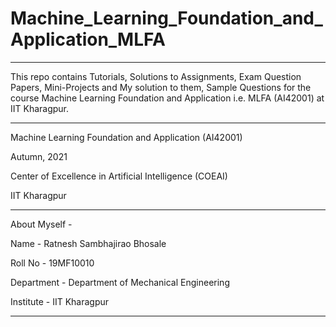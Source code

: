 # Machine_Learning_Foundation_and_Application_MLFA

_______________________
This repo contains Tutorials, Solutions to Assignments, Exam Question Papers, Mini-Projects and My solution to them, Sample Questions for the course Machine Learning Foundation and Application i.e. MLFA (AI42001) at IIT Kharagpur.
_______________________


Machine Learning Foundation and Application (AI42001)

Autumn, 2021

Center of Excellence in Artificial Intelligence (COEAI)

IIT Kharagpur

_____________________
About Myself - 

Name - Ratnesh Sambhajirao Bhosale

Roll No - 19MF10010

Department - Department of Mechanical Engineering

Institute - IIT Kharagpur
____________________


